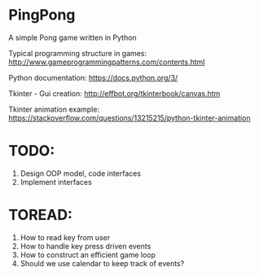# PingPong
A simple Pong game written in Python

Typical programming structure in games:
http://www.gameprogrammingpatterns.com/contents.html

Python documentation:
https://docs.python.org/3/

Tkinter - Gui creation:
http://effbot.org/tkinterbook/canvas.htm

Tkinter animation example:
https://stackoverflow.com/questions/13215215/python-tkinter-animation

# TODO:

1. Design OOP model, code interfaces
2. Implement interfaces

# TOREAD:

1. How to read key from user
2. How to handle key press driven events
3. How to construct an efficient game loop
4. Should we use calendar to keep track of events?

